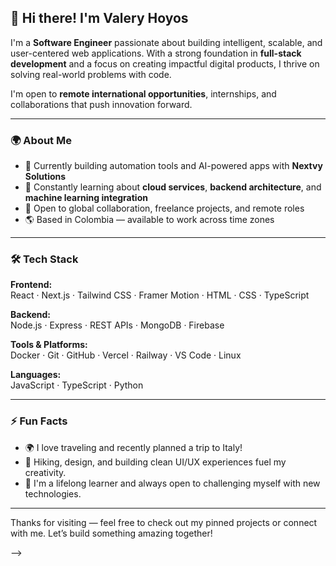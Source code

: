 ## 👋 Hi there! I'm Valery Hoyos

I'm a **Software Engineer** passionate about building intelligent, scalable, and user-centered web applications. With a strong foundation in **full-stack development** and a focus on creating impactful digital products, I thrive on solving real-world problems with code.

I'm open to **remote international opportunities**, internships, and collaborations that push innovation forward.

---

### 🌍 About Me

- 🔭 Currently building automation tools and AI-powered apps with **Nextvy Solutions**
- 🌱 Constantly learning about **cloud services**, **backend architecture**, and **machine learning integration**
- 🤝 Open to global collaboration, freelance projects, and remote roles
- 🌎 Based in Colombia — available to work across time zones

---

### 🛠️ Tech Stack

**Frontend:**  
React · Next.js · Tailwind CSS · Framer Motion · HTML · CSS · TypeScript  

**Backend:**  
Node.js · Express · REST APIs · MongoDB · Firebase  

**Tools & Platforms:**  
Docker · Git · GitHub · Vercel · Railway · VS Code · Linux  

**Languages:**  
JavaScript · TypeScript · Python

---

### ⚡ Fun Facts

- 🌍 I love traveling and recently planned a trip to Italy!
- 🥾 Hiking, design, and building clean UI/UX experiences fuel my creativity.
- 🌱 I'm a lifelong learner and always open to challenging myself with new technologies.

---

Thanks for visiting — feel free to check out my pinned projects or connect with me. Let’s build something amazing together!

-->
